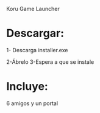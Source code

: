 Koru Game Launcher
# Descargar:

1- Descarga installer.exe

2-Ábrelo
3-Espera a que se instale
# Incluye:
6 amigos y un portal
